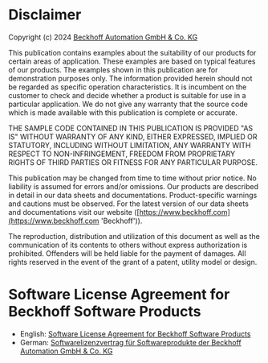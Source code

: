 # Disclaimer

Copyright (c) 2024 [Beckhoff Automation GmbH & Co. KG](https://www.beckhoff.com)

This publication contains examples about the suitability of our products for certain areas of application. 
These examples are based on typical features of our products. The examples shown in this publication 
are for demonstration purposes only. The information provided herein should not be regarded as specific 
operation characteristics. It is incumbent on the customer to check and decide whether a product is suitable 
for use in a particular application. We do not give any warranty that the source code which is made available 
with this publication is complete or accurate. 

THE SAMPLE CODE CONTAINED IN THIS PUBLICATION IS PROVIDED "AS IS" WITHOUT WARRANTY 
OF ANY KIND, EITHER EXPRESSED, IMPLIED OR STATUTORY, INCLUDING WITHOUT LIMITATION, 
ANY WARRANTY WITH RESPECT TO NON-INFRINGEMENT, FREEDOM FROM PROPRIETARY RIGHTS 
OF THIRD PARTIES OR FITNESS FOR ANY PARTICULAR PURPOSE.

This publication may be changed from time to time without prior notice. No liability is assumed for errors 
and/or omissions. Our products are described in detail in our data sheets and documentations. Product-specific 
warnings and cautions must be observed. For the latest version of our data sheets and documentations 
visit our website ([https://www.beckhoff.com](https://www.beckhoff.com 'Beckhoff')).  

The reproduction, distribution and utilization of this document as well as the communication of its contents to others 
without express authorization is prohibited. Offenders will be held liable for the payment of damages. 
All rights reserved in the event of the grant of a patent, utility model or design.

# Software License Agreement for Beckhoff Software Products

- English: [Software License Agreement for Beckhoff Software Products](https://www.beckhoff.com/en-en/general-terms-and-conditions/)
- German: [Softwarelizenzvertrag für Softwareprodukte der Beckhoff Automation GmbH & Co. KG](https://www.beckhoff.com/de-de/allgemeine-geschaeftsbedingungen/)

